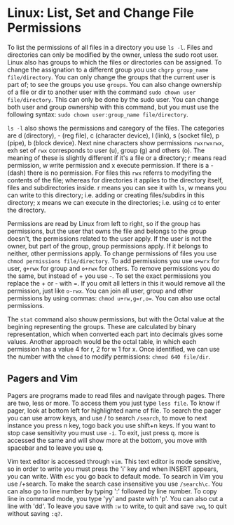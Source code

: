 # Linux: List, Set and Change File Permissions

To list the permissions of all files in a directory you use `ls -l`. Files and directories can only be modified by the owner, unless the sudo root user. Linux also has groups to which the files or directories can be assigned. To change the assignation to a different group you use `chgrp group_name file/directory`. You can only change the groups that the current user is part of; to see the groups you use `groups`. You can also change ownership of a file or dir to another user with the command `sudo chown user file/directory`. This can only be done by the sudo user. You can change both user and group ownership with this command, but you must use the following syntax: `sudo chown user:group_name file/directory`. 

`ls -l` also shows the permissions and caregory of the files. The categories are d (directory), - (reg file), c (character device), l (link), s (socket file), p (pipe), b (block device). Next nine characters show permissions `rwxrwxrwx`, exh set of `rwx` corresponds to user (u), group (g) and others (o). The meaning of these is slightly different if it's a file or a directory; r means read permission, w write permission and x execute permission. If there is a - (dash) there is no permission. For files this `rwx` referrs to modyifing the contents of the file; whereas for directories it applies to the directory itself, files and subdirectories inside. r means you can see it with `ls`, w means you can write to this directory; i.e. adding or creating files/subdirs in this directory; x means we can execute in the directories; i.e. using `cd` to enter the directory. 

Permissions are read by Linux from left to right, so if the group has permissions, but the user that owns the file and belongs to the group doesn't, the permissions related to the user apply. If the user is not the owner, but part of the group, group permissions apply. If it belongs to neither, other permissions apply. To change permissions of files you use `chmod permissions file/directory`. To add permissions you use `u+wrx` for user, `g+rwx` for group and `o+rwx` for others. To remove permissions you do the same, but instead of + you use -. To set the exact permissions you replace the + or - with =. If you omit all letters in this it would remove all the permission, just like `o-rwx`. You can join all user, group and other permissions by using commas: `chmod u+rw,g=r,o=`. You can also use octal permissions. 

The `stat` command also shouw permissions, but with the Octal value at the begining representing the groups. These are calculated by binary representation, which when converted each part into decimals gives some values. Another approach would be the octal table, in which each permission has a value 4 for r, 2 for w 1 for x. Once identified, we can use the number with the `chmod` to modify permissions: `chmod 640 file/dir`.

## Pagers and Vim

Pagers are programs made to read files and navigate through pages. There are two, less or more. To access them you just type `less file`. To know if pager, look at bottom left for highlighted name of file. To search the pager you can use arrow keys, and use / to search `/search`, to move to next instance you press n key, togo back you use shift+n keys. If you want to stop case sensitivity you must use `-i`. To exit, just press q. more is accessed the same and will show more at the bottom, you move with spacebar and to leave you use q.

Vim text editor is accessed through `vim`. This text editor is mode sensitive, so in order to write you must press the 'i' key and when INSERT appears, you can write. With `esc` you go back to default mode. To search in Vim you use /+search. To make the search case insensitive you use `/search\c`. You can also go to line number by typing ':' followed by line number. To copy line in command mode, you type 'yy' and paste with 'p'. You can also cut a line with 'dd'. To leave you save with `:w` to write, to quit and save `:wq`, to quit without saving `:q?`. 
